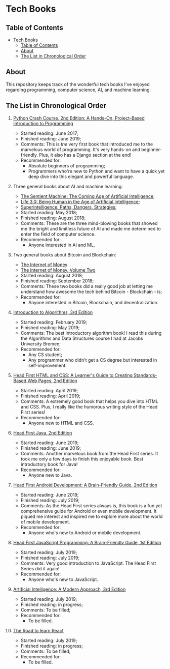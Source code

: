 # Tech Books

## Table of Contents

* [Tech Books](#Tech-Books)
  * [Table of Contents](#Table-of-Contents)
  * [About](#About)
  * [The List in Chronological Order](#The-List-in-Chronological-Order)

## About

This repository keeps track of the wonderful tech books I've enjoyed regarding programming, computer science, AI, and machine learning.

## The List in Chronological Order

1. [Python Crash Course, 2nd Edition: A Hands-On, Project-Based Introduction to Programming](https://www.amazon.com/Python-Crash-Course-2nd-Edition/dp/1593279280/ref=sr_1_1?keywords=python+crash+course&qid=1558808134&s=gateway&sr=8-1)

    * Started reading: June 2017;
    * Finished reading: June 2019;
    * Comments: This is *the* very first book that introduced me to the marvelous world of programming. It's very hands-on and beginner-friendly. Plus, it also has a Django section at the end!
    * Recommended for:
        * Absolute beginners of programming;
        * Programmers who're new to Python and want to have a quick yet deep dive into this elegant and powerful language.

2. Three general books about AI and machine learning:

    * [The Sentient Machine: The Coming Age of Artificial Intelligence](https://www.amazon.com/Sentient-Machine-Coming-Artificial-Intelligence/dp/1501144677/ref=sr_1_1?crid=2TICLV1W085JT&keywords=the+sentient+machine&qid=1556459943&s=gateway&sprefix=the+sentinel%2Caps%2C216&sr=8-1);
    * [Life 3.0: Being Human in the Age of Artificial Intelligence](https://www.amazon.com/Life-3-0-Being-Artificial-Intelligence/dp/1101970316/ref=sr_1_1?keywords=life+3.0&qid=1556459898&s=gateway&sr=8-1);
    * [Superintelligence: Paths, Dangers, Strategies](https://www.amazon.com/Superintelligence-Dangers-Strategies-Nick-Bostrom/dp/0198739834/ref=sr_1_1?crid=NLVVM0KYB1PE&keywords=superintelligence+by+nick+bostrom&qid=1556459925&s=gateway&sprefix=superinte%2Caps%2C217&sr=8-1);
    * Started reading: May 2018;
    * Finished reading: August 2018;
    * Comments: These are the three mind-blowing books that showed me the bright and limitless future of AI and made me determined to enter the field of computer science.
    * Recommended for:
       * Anyone interested in AI and ML.

3. Two general books about Bitcoin and Blockchain:

    * [The Internet of Money](https://www.amazon.com/Internet-Money-Andreas-M-Antonopoulos/dp/1537000454/ref=sr_1_1?keywords=the+internet+of+money&qid=1562252001&s=gateway&sr=8-1)
    * [The Internet of Money, Volume Two](https://www.amazon.com/Internet-Money-Andreas-M-Antonopoulos/dp/194791006X/ref=sr_1_5?keywords=the+internet+of+money&qid=1562252138&s=gateway&sr=8-5)
    * Started reading: August 2018;
    * Finished reading: September 2018;
    * Comments: These two books did a really good job at letting me understand how awesome the tech behind Bitcoin - Blockchain - is;
    * Recommended for:
        * Anyone interested in Bitcoin, Blockchain, and decentralization.

4. [Introduction to Algorithms, 3rd Edition](https://www.amazon.com/Introduction-Algorithms-3rd-MIT-Press/dp/0262033844/ref=sr_1_1?keywords=introduction+to+algorithms&qid=1562252818&s=gateway&sr=8-1)

    * Started reading: February 2019;
    * Finished reading: May 2019;
    * Comments: The best introductory algorithm book! I read this during the Algorithms and Data Structures course I had at Jacobs University Bremen;
    * Recommended for:
        * Any CS student;
        * Any programmer who didn't get a CS degree but interested in self-improvement.

5. [Head First HTML and CSS: A Learner's Guide to Creating Standards-Based Web Pages, 2nd Edition](https://www.amazon.com/Head-First-HTML-CSS-Standards-Based/dp/0596159900/ref=sr_1_1?keywords=head+first+html+and+css&qid=1562253070&s=gateway&sr=8-1)

    * Started reading: April 2019;
    * Finished reading: April 2019;
    * Comments: A extremely good book that helps you dive into HTML and CSS. Plus, I really like the humorous writing style of the Head First series!
    * Recommended for:
        * Anyone new to HTML and CSS.

6. [Head First Java, 2nd Edition](https://www.amazon.com/Head-First-Java-Kathy-Sierra/dp/0596009208/ref=sr_1_1?keywords=head+first+java&qid=1562253394&s=gateway&sr=8-1)

    * Started reading: June 2019;
    * Finished reading: June 2019;
    * Comments: Another marvelous book from the Head First series. It took me only a few days to finish this enjoyable book. Best introductory book for Java!
    * Recommended for:
        * Anyone new to Java.

7. [Head First Android Development: A Brain-Friendly Guide, 2nd Edition](https://www.amazon.com/Head-First-Android-Development-Brain-Friendly/dp/1491974052/ref=sr_1_1?keywords=head+first+android&qid=1562253583&s=gateway&sr=8-1)

    * Started reading: June 2019;
    * Finished reading: July 2019;
    * Comments: As the Head First series always is, this book is a fun yet comprehensive guide for Android or even mobile development. It piqued me interest and inspired me to explore more about the world of mobile development.
    * Recommended for:
        * Anyone who's new to Android or mobile development.

8. [Head First JavaScript Programming: A Brain-Friendly Guide, 1st Edition](https://www.amazon.com/Head-First-JavaScript-Programming-Brain-Friendly/dp/144934013X/ref=sr_1_1?crid=2NISC4BUYXL03&keywords=head+first+javascript+programming&qid=1562253717&s=gateway&sprefix=head+first+javascript%2Caps%2C402&sr=8-1)

    * Started reading: July 2019;
    * Finished reading: July 2019;
    * Comments: Very good introduction to JavaScript. The Head First Series did it again!
    * Recommended for:
        * Anyone who's new to JavaScript.

9. [Artificial Intelligence: A Modern Approach, 3rd Edition](https://www.amazon.com/Artificial-Intelligence-Approach-Stuart-Russell/dp/9332543518/ref=sr_1_1?keywords=a+modern+approach&qid=1562253866&s=gateway&sr=8-1)

    * Started reading: July 2019;
    * Finished reading: in progress;
    * Comments: To be filled;
    * Recommended for:
        * To be filled.

10. [The Road to learn React](https://www.amazon.com/Road-learn-React-pragmatic-React-js/dp/172004399X/ref=sr_1_1?keywords=the+road+to+learn+react&qid=1563286812&s=gateway&sr=8-1)

    * Started reading: July 2019;
    * Finished reading: in progress;
    * Comments: To be filled;
    * Recommended for:
        * To be filled.
